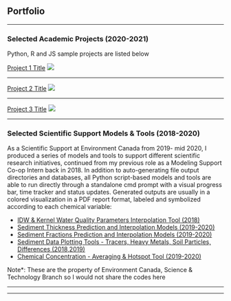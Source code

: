 ## Portfolio

---

### Selected Academic Projects (2020-2021)

Python, R and JS sample projects are listed below

[Project 1 Title](/sample_page)
<img src="images/dummy_thumbnail.jpg?raw=true"/>


---
[Project 2 Title](/pdf/sample_presentation.pdf)
<img src="images/dummy_thumbnail.jpg?raw=true"/>

---
[Project 3 Title](http://example.com/)
<img src="images/dummy_thumbnail.jpg?raw=true"/>

---

### Selected Scientific Support Models & Tools (2018-2020)


As a Scientific Support at Environment Canada from 2019- mid 2020, I produced a series of models and tools to support different scientific research initiatives, continued from my previous role as a Modeling Support Co-op Intern back in 2018. In addition to auto-generating file output directories and databases, all Python script-based models and tools are able to run directly through a standalone cmd prompt with a visual progress bar, time tracker and status updates. Generated outputs are usually in a colored visualization in a PDF report format, labeled and symbolized according to each chemical variable: 

- [IDW & Kernel Water Quality Parameters Interpolation Tool (2018)](https://www.canada.ca/en/environment-climate-change.html)
- [Sediment Thickness Prediction and Interpolation Models (2019-2020)](https://www.canada.ca/en/environment-climate-change.html)
- [Sediment Fractions Prediction and Interpolation Models (2019-2020)](https://www.canada.ca/en/environment-climate-change.html)
- [Sediment Data Plotting Tools - Tracers, Heavy Metals, Soil Particles, Differences (2018,2019)](https://www.canada.ca/en/environment-climate-change.html)
- [Chemical Concentration - Averaging & Hotspot Tool (2019-2020)](https://www.canada.ca/en/environment-climate-change.html)

Note*: These are the property of Environment Canada, Science & Technology Branch so I would not share the codes here

---




---

